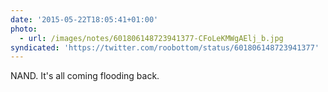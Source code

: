 ```yaml
---
date: '2015-05-22T18:05:41+01:00'
photo:
  - url: /images/notes/601806148723941377-CFoLeKMWgAElj_b.jpg
syndicated: 'https://twitter.com/roobottom/status/601806148723941377'
---
```

NAND. It's all coming flooding back. 
